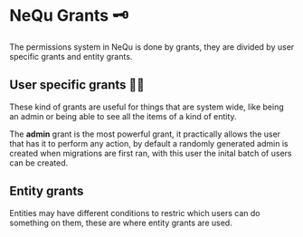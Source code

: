 # NeQu Grants 🗝

The permissions system in NeQu is done by grants, they
are divided by user specific grants and entity grants.

## User specific grants 👨‍💼
These kind of grants are useful for things that are system
wide, like being an admin or being able to see all the items
of a kind of entity.

The **admin** grant is the most powerful grant, it practically 
allows the user that has it to perform any action, by default
a randomly generated admin is created when migrations are first
ran, with this user the inital batch of users can be created.

## Entity grants
Entities may have different conditions to restric which users can
do something on them, these are where entity grants are used.


